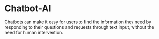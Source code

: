 # Chatbot-AI
Chatbots can make it easy for users to find the information they need by responding to their questions and requests through text input, without the need for human intervention.
